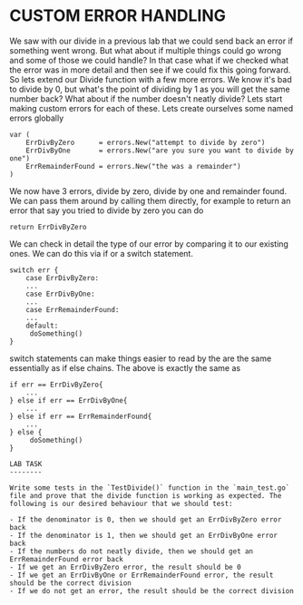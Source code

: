 CUSTOM ERROR HANDLING
=====================

We saw with our divide in a previous lab that we could send back an error if something went wrong. But what about if multiple things could go wrong and some of those we could handle? In that case what if we checked what the error was in more detail and then see if we could fix this going forward. So lets extend our Divide function with a few more errors. We know it's bad to divide by 0, but what's the point of dividing by 1 as you will get the same number back? What about if the number doesn't neatly divide? Lets start making custom errors for each of these. Lets create ourselves some named errors globally


```
var (
	ErrDivByZero      = errors.New("attempt to divide by zero")
	ErrDivByOne       = errors.New("are you sure you want to divide by one")
	ErrRemainderFound = errors.New("the was a remainder")
)
```

We now have 3 errors, divide by zero, divide by one and remainder found. We can pass them around by calling them directly, for example to return an error that say you tried to divide by zero you can do

```
return ErrDivByZero
```

We can check in detail the type of our error by comparing it to our existing ones. We can do this via if or a switch statement. 

```
switch err {
	case ErrDivByZero:
	...
	case ErrDivByOne:
	...
	case ErrRemainderFound:
	...
	default:
	 doSomething()
}
```

switch statements can make things easier to read by the are the same essentially as if else chains. The above is exactly the same as

```
if err == ErrDivByZero{
	...
} else if err == ErrDivByOne{
	...
} else if err == ErrRemainderFound{
	...
} else {
	 doSomething()
}

LAB TASK
--------

Write some tests in the `TestDivide()` function in the `main_test.go` file and prove that the divide function is working as expected. The following is our desired behaviour that we should test:

- If the denominator is 0, then we should get an ErrDivByZero error back
- If the denominator is 1, then we should get an ErrDivByOne error back
- If the numbers do not neatly divide, then we should get an ErrRemainderFound error back
- If we get an ErrDivByZero error, the result should be 0
- If we get an ErrDivByOne or ErrRemainderFound error, the result should be the correct division
- If we do not get an error, the result should be the correct division